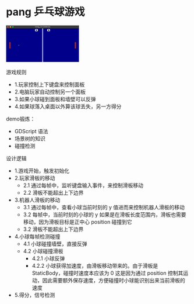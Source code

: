 # pang 乒乓球游戏

<img src="https://github.com/abcnull/Image-Resources/blob/master/godot-mini-games-demo/pong.gif" width="200" height="100" alt="pong">

游戏规则
- 1.玩家控制上下键盘来控制面板
- 2.电脑玩家自动控制另一个面板
- 3.如果小球碰到面板和墙壁可以反弹
- 4.如果球落入桌面以外算该球丢失，另一方得分

demo锻炼：
- GDScript 语法
- 场景树的知识
- 碰撞检测

设计逻辑
- 1.游戏开始，触发初始化
- 2.玩家滑板的移动
    - 2.1 通过每帧中，监听键盘输入事件，来控制滑板移动
    - 2.2 滑板不能超出上下边界
- 3.机器人滑板的移动
    - 3.1 通过每帧中，查看小球当前时刻的 y 值进而来控制机器人滑板的移动
    - 3.2 每帧中，当前时刻的小球的 y 如果是在滑板长度范围内，滑板也需要移动，因为滑板目标是正中心 position 碰撞到它
    - 3.2 滑板不能超出上下边界
- 4.小球每帧检测碰撞
    - 4.1 小球碰撞墙壁，直接反弹
    - 4.2 小球碰撞滑板
        - 4.2.1 小球反弹
        - 4.2.2 小球获得加速度，由滑板移动带来的。由于滑板是 StaticBody，碰撞时速度本应该为 0 这是因为通过 position 控制其运动，因此需要额外保存速度，方便碰撞时小球能识别出来当前滑板的速度
- 5.得分，信号检测